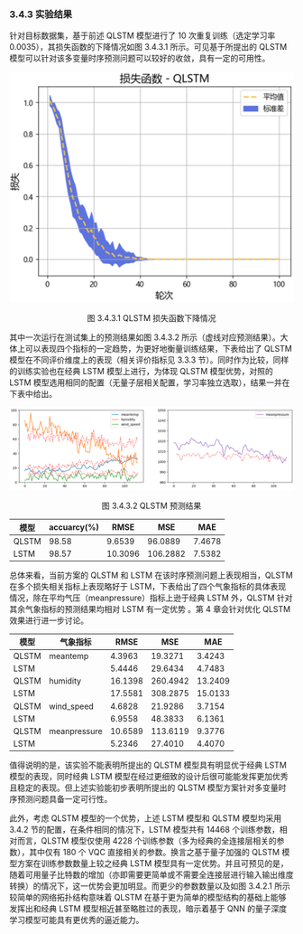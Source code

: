 ### 3.4.3 实验结果

针对目标数据集，基于前述 QLSTM 模型进行了 10 次重复训练（选定学习率 0.0035），其损失函数的下降情况如图 3.4.3.1 所示。可见基于所提出的 QLSTM 模型可以针对该多变量时序预测问题可以较好的收敛，具有一定的可用性。

<center>
<img src="../../Image/3/3.4/3.4.3/1.png">

<label>图 3.4.3.1 QLSTM 损失函数下降情况</label>
</center>

其中一次运行在测试集上的预测结果如图 3.4.3.2 所示（虚线对应预测结果）。大体上可以表现四个指标的一定趋势，为更好地衡量训练结果，下表给出了 QLSTM 模型在不同评价维度上的表现（相关评价指标见 3.3.3 节）。同时作为比较，同样的训练实验也在经典 LSTM 模型上进行，为体现 QLSTM 模型优势，对照的 LSTM 模型选用相同的配置（无量子层相关配置，学习率独立选取），结果一并在下表中给出。

<center>
<img src="../../Image/3/3.4/3.4.3/2.png">

<label>图 3.4.3.2 QLSTM 预测结果</label>
</center>

| 模型  | accuarcy(%) | RMSE    | MSE      | MAE    |
| ----- | ----------- | ------- | -------- | ------ | 
| QLSTM | 98.58       | 9.6539 | 96.0889 | 7.4678 | 
| LSTM  | 98.57       | 10.3096 | 106.2882 | 7.5382 | 

总体来看，当前方案的 QLSTM 和 LSTM 在该时序预测问题上表现相当，QLSTM 在多个损失相关指标上表现略好于 LSTM，下表给出了四个气象指标的具体表现情况，除在平均气压（meanpressure）指标上逊于经典 LSTM 外，QLSTM 针对其余气象指标的预测结果均相对 LSTM 有一定优势 。第 4 章会针对优化 QLSTM 效果进行进一步讨论。


| 模型  | 气象指标         | RMSE    | MSE      | MAE     | 
| ----- | ------------ | ------- | -------- | ------- | 
| QLSTM | meantemp     | 4.3963  | 19.3271  | 3.4243  | 
| LSTM  |              | 5.4446  | 29.6434  | 4.7483  | 
| QLSTM | humidity     | 16.1398 | 260.4942 | 13.2409 |
| LSTM  |              | 17.5581 | 308.2875 | 15.0133 | 
| QLSTM | wind_speed   | 4.6828  | 21.9286  | 3.7154  |
| LSTM  |              | 6.9558  | 48.3833  | 6.1361  |
| QLSTM | meanpressure | 10.6589 | 113.6119 | 9.3776  | 
| LSTM  |              | 5.2346  | 27.4010  | 4.4070  | 

值得说明的是，该实验不能表明所提出的 QLSTM 模型具有明显优于经典 LSTM 模型的表现，同时经典 LSTM 模型在经过更细致的设计后很可能能发挥更加优秀且稳定的表现。但上述实验能初步表明所提出的 QLSTM 模型方案针对多变量时序预测问题具备一定可行性。

此外，考虑 QLSTM 模型的一个优势，上述 LSTM 模型和 QLSTM 模型均采用 3.4.2 节的配置，在条件相同的情况下，LSTM 模型共有 14468 个训练参数，相对而言，QLSTM 模型仅使用 4228 个训练参数（多为经典的全连接层相关的参数），其中仅有 180 个 VQC 直接相关的参数。换言之基于量子加强的  QLSTM 模型方案在训练参数数量上较之经典 LSTM 模型具有一定优势。并且可预见的是，随着可用量子比特数的增加（亦即需要更简单或不需要全连接层进行输入输出维度转换）的情况下，这一优势会更加明显。而更少的参数数量以及如图 3.4.2.1 所示较简单的网络拓扑结构意味着 QLSTM 在基于更为简单的模型结构的基础上能够发挥出和经典 LSTM 模型相近甚至略胜过的表现，暗示着基于 QNN 的量子深度学习模型可能具有更优秀的逼近能力。